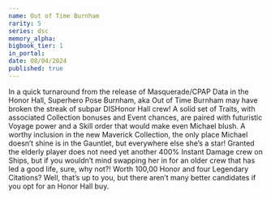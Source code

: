 ```yaml
---
name: Out of Time Burnham
rarity: 5
series: dsc
memory_alpha:
bigbook_tier: 1
in_portal:
date: 08/04/2024
published: true
---
```


In a quick turnaround from the release of Masquerade/CPAP Data in the Honor Hall, Superhero Pose Burnham, aka Out of Time Burnham may have broken the streak of subpar DISHonor Hall crew! A solid set of Traits, with associated Collection bonuses and Event chances, are paired with futuristic Voyage power and a Skill order that would make even Michael blush. A worthy inclusion in the new Maverick Collection, the only place Michael doesn’t shine is in the Gauntlet, but everywhere else she’s a star! Granted the elderly player does not need yet another 400% Instant Damage crew on Ships, but if you wouldn’t mind swapping her in for an older crew that has led a good life, sure, why not?! Worth 100,00 Honor and four Legendary Citations? Well, that’s up to you, but there aren’t many better candidates if you opt for an Honor Hall buy.

